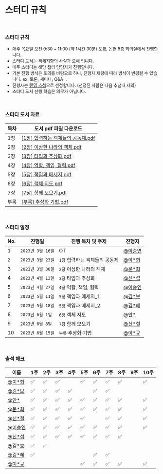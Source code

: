 # 스터디 규칙

<br/>

### 스터디 규칙

* 매주 목요일 오전 9:30 ~ 11:00 (약 1시간 30분) 도쿄, 논현 5층 회의실에서 진행합니다.
* 스터디 도서는 [객체지향의 사실과 오해](http://www.yes24.com/Product/Goods/18249021) 입니다.
* 매주 스터디는 해당 챕터 담당자가 진행합니다.
* 기본 진행 방식은 토의를 바탕으로 하나, 진행자 재량에 따라 방식이 변경될 수 있습니다. ex. 토론, 세미나, Q&A ..
* 진행자는 [랜덤 추첨](https://search.naver.com/search.naver?sm=tab_sug.top&where=nexearch&query=%EC%9B%90%ED%8C%90%EB%8F%8C%EB%A6%AC%EA%B8%B0&oquery=%EB%A3%B0%EB%A0%9B%EB%8F%8C%EB%A6%AC%EA%B8%B0&tqi=itcyzwp0JXVsssXdHECssssstD8-489876&acq=%EC%9B%90%ED%8C%90+%EB%8F%8C%EB%A6%AC%EA%B8%B0&acr=1&qdt=0)으로 선정합니다. (선정된 사람은 다음 추첨때 제외)
* 스터디 도서 선행 학습은 의무가 아닙니다.

<br/>

### 스터디 도서 자료

| 목차 | 도서 pdf 파일 다운로드 |
| --- | --- |
| 1장 | [[1장] 협력하는 객체들의 공동체.pdf](https://github.com/ciocio97/today_i_learned/files/13645331/1.pdf) |
| 2장 | [[2장] 이상한 나라의 객체.pdf](https://github.com/ciocio97/today_i_learned/files/13645340/2.pdf) |
| 3장 | [[3장] 타입과 추상화.pdf](https://github.com/ciocio97/today_i_learned/files/13645345/3.pdf) |
| 4장 | [[4장] 역할, 책임, 협력.pdf](https://github.com/ciocio97/today_i_learned/files/13645356/4.pdf) |
| 5장 | [[5장] 책임과 메세지.pdf](https://github.com/ciocio97/today_i_learned/files/13645371/5.pdf) |
| 6장 | [[6장] 객체 지도.pdf](https://github.com/ciocio97/today_i_learned/files/13645385/6.pdf) |
| 7장 | [[7장] 함께 모으기.pdf](https://github.com/ciocio97/today_i_learned/files/13645388/7.pdf) |
| 부록 | [[부록] 추상화 기법.pdf](https://github.com/ciocio97/today_i_learned/files/13645392/default.pdf) |

<br/>

### 스터디 일정

| No. | 진행일 | 진행 목차 및 주제 | 진행자 |
| --- | --- | --- | --- |
| 1 | `2023년 3월 16일` | OT | [@이승연](https://github.com/ciocio97) |
| 2 | `2023년 3월 23일` | `1장`  협력하는 객체들의 공동체 | [@이*희]() |
| 3 | `2023년 3월 30일` | `2장`  이상한 나라의 객체 | [@문*희]() |
| 4 | `2023년 4월 13일` | `3장`  타입과 추상화 | [@신*섭]() |
| 5 | `2023년 4월 27일` | `4장`  역할, 책임, 협력 | [@이승연](https://github.com/ciocio97) |
| 6 | `2023년 5월 11일` | `5장`  책임과 메세지_1 | [@김*보]() |
| 7 | `2023년 5월 18일` | `5장`  책임과 메세지_2 | [@김*혜]() |
| 8 | `2023년 6월 1일` | `6장`  객체 지도 | [@안*]() |
| 9 | `2023년 6월 8일` | `7장`  함께 모으기 | [@신*철]() |
| 10 | `2023년 6월 15일` | `부록`  추상화 기법 | [@이*규]() |

<br/>

### 출석 체크

| 이름 | 1주 | 2주 | 3주 | 4주 | 5주 | 6주 | 7주 | 8주 | 9주 | 10주 |
| --- | --- | --- | --- | --- | --- | --- | --- | --- | --- | --- |
| [@이*희]() | ✅ | ✅ | ✅ |  | ✅ | ✅ | ✅ | ✅ |  | ✅ |
| [@김*보]() | ✅ | ✅ | ✅ | ✅ |  | ✅ | ✅ |  |  |  |
| [@안*]() | ✅ | ✅ | ✅ | ✅ | ✅ | ✅ | ✅ | ✅ |  | ✅ |
| [@문*희]() | ✅ | ✅ | ✅ | ✅ | ✅ | ✅ | ✅ | ✅ |  | ✅ |
| [@신*철]() | ✅ | ✅ | ✅ | ✅ | ✅ |  | ✅ | ✅ |  | ✅ |
| [@이승연](https://github.com/ciocio97) | ✅ | ✅ | ✅ | ✅ | ✅ | ✅ | ✅ | ✅ |  | ✅ |
| [@신*섭]() | ✅ | ✅ | ✅ | ✅ | ✅ | ✅ | ✅ | ✅ |  |  |
| [@김*호]() | ✅ | ✅ |  |  |  |  |  |  |  |  |
| [@김*혜]() | ✅ |  |  |  |  | ✅ | ✅ |  |  |  |
| [@이*규]() |  |  |  |  | ✅ | ✅ | ✅ | ✅ |  | ✅ |
